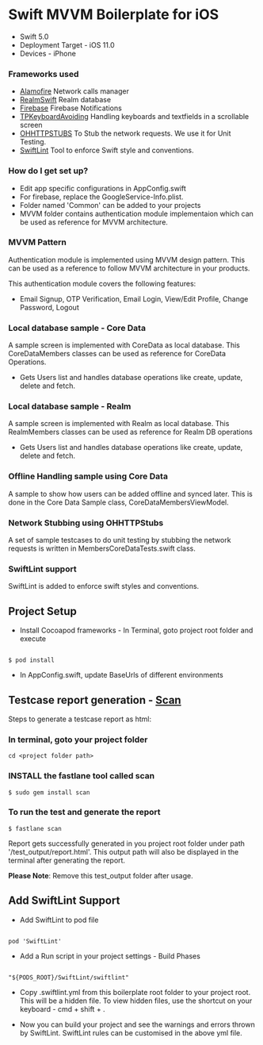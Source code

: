 # Swift MVVM Boilerplate for iOS #


* Swift 5.0
* Deployment Target - iOS 11.0
* Devices - iPhone

### Frameworks used ###

* [Alamofire](https://github.com/Alamofire/Alamofire) Network calls manager
* [RealmSwift](https://cocoapods.org/pods/RealmSwift) Realm database
* [Firebase](https://firebase.google.com/) Firebase Notifications
* [TPKeyboardAvoiding](https://cocoapods.org/pods/TPKeyboardAvoiding) Handling keyboards and textfields in a scrollable screen
* [OHHTTPSTUBS](https://github.com/AliSoftware/OHHTTPStubs) To Stub the network requests. We use it for Unit Testing.
* [SwiftLint](https://github.com/realm/SwiftLint) Tool to enforce Swift style and conventions.

### How do I get set up? ###

* Edit app specific configurations in AppConfig.swift
* For firebase, replace the GoogleService-Info.plist.
* Folder named 'Common' can be added to your projects
* MVVM folder contains authentication module implementaion which can be used as reference for MVVM architecture.

### MVVM Pattern ###

Authentication module is implemented using MVVM design pattern. This can be used as a reference to follow MVVM architecture in your products.

This authentication module covers the following features:

* Email Signup, OTP Verification, Email Login, View/Edit Profile, Change Password, Logout

### Local database sample - Core Data ###

A sample screen is implemented with CoreData as local database. This CoreDataMembers classes can be used as reference for CoreData Operations.

* Gets Users list and handles database operations like create, update, delete and fetch.

### Local database sample - Realm ###

A sample screen is implemented with Realm as local database. This RealmMembers classes can be used as reference for Realm DB operations

* Gets Users list and handles database operations like create, update, delete and fetch.

### Offline Handling sample using Core Data ###

A sample to show how users can be added offline and synced later. This is done in the Core Data Sample class, CoreDataMembersViewModel.

### Network Stubbing using OHHTTPStubs  ###

A set of sample testcases to do unit testing by stubbing the network requests is written in MembersCoreDataTests.swift class.

### SwiftLint support ###

SwiftLint is added to enforce swift styles and conventions. 



## **Project Setup**

* Install Cocoapod frameworks - In Terminal, goto project root folder and execute
```

$ pod install

```
* In AppConfig.swift, update BaseUrls of different environments


## **Testcase report generation** - [Scan](https://docs.fastlane.tools/actions/run_tests/)

Steps to generate a testcase report as html:

### In terminal, goto your project folder

```
cd <project folder path>
```

### INSTALL the **fastlane** tool called **scan**

```
$ sudo gem install scan
```

### To run the test and generate the report

```
$ fastlane scan

```

Report gets successfully generated in you project root folder under path '/test_output/report.html'. 
This output path will also be displayed in the terminal after generating the report.

**Please Note**: Remove this test_output folder after usage.

## **Add SwiftLint Support**

* Add SwiftLint to pod file 

```

pod 'SwiftLint'

```
* Add a Run script in your project settings - Build Phases

```

"${PODS_ROOT}/SwiftLint/swiftlint"

```
* Copy .swiftlint.yml from this boilerplate root folder to your project root. This will be a hidden file. To view hidden files, use the shortcut on your keyboard - cmd + shift + .

* Now you can build your project and see the warnings and errors thrown by SwiftLint. SwiftLint rules can be customised in the above yml file.
